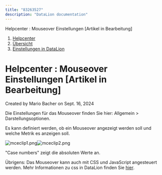 ```yaml
---
title: "83263527"
description: "DataLion documentation"
---
```


Helpcenter : Mouseover Einstellungen \[Artikel in Bearbeitung\]  

1.  [Helpcenter](index.html)
2.  [Übersicht](2982609.html)
3.  [Einstellungen in DataLion](Einstellungen-in-DataLion_3539137.html)

# Helpcenter : Mouseover Einstellungen \[Artikel in Bearbeitung\]

Created by Mario Bacher on Sept. 16, 2024

Die Einstellungen für das Mouseover finden Sie hier: Allgemein > Darstellungsoptionen. 

Es kann definiert werden, ob ein Mouseover angezeigt werden soll und welche Metrik es anzeigen soll. 

![mceclip1.png](/img/83165219?width=250)![mceclip2.png](/img/83165226?width=250)

"Case numbers" zeigt die absoluten Werte an.

Übrigens: Das Mouseover kann auch mit CSS und JavaScript angesteuert werden. Mehr Informationen zu css in DataLion finden Sie [hier](https://datalion.zendesk.com/hc/de/sections/360003747660-Formatierungen-in-DataLion).